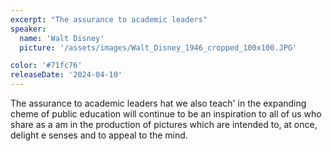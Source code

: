 ```yaml
---
excerpt: "The assurance to academic leaders"
speaker:
  name: 'Walt Disney'
  picture: '/assets/images/Walt_Disney_1946_cropped_100x100.JPG'

color: '#71fc76'
releaseDate: '2024-04-10'
---
```

The assurance to academic leaders hat we also teach' in the expanding cheme of public education will continue to be an inspiration to all of us who share as a am in the production of pictures which are intended to, at once, delight e senses and to appeal to the mind.
